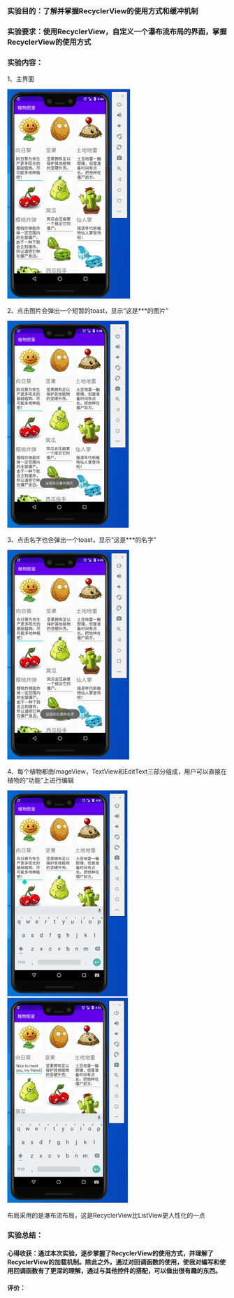 ### 实验目的：了解并掌握RecyclerView的使用方式和缓冲机制

### 实验要求：使用RecyclerView，自定义一个瀑布流布局的界面，掌握RecyclerView的使用方式

### 实验内容：

1、主界面

![img](实验报告6.assets/wps1.jpg) 

2、点击图片会弹出一个短暂的toast，显示“这是***的图片”

![img](实验报告6.assets/wps2.jpg) 

3、点击名字也会弹出一个toast，显示“这是***的名字”

![img](实验报告6.assets/wps3.jpg) 

4、每个植物都由ImageView，TextView和EditText三部分组成，用户可以直接在植物的“功能”上进行编辑

![img](实验报告6.assets/wps4.jpg)![img](实验报告6.assets/wps5.jpg) 

布局采用的是瀑布流布局，这是RecyclerView比ListView更人性化的一点

### 实验总结：

#### 心得收获：通过本次实验，逐步掌握了RecyclerView的使用方式，并理解了RecyclerView的加载机制。除此之外，通过对回调函数的使用，使我对编写和使用回调函数有了更深的理解，通过与其他控件的搭配，可以做出很有趣的东西。

#### 评价：